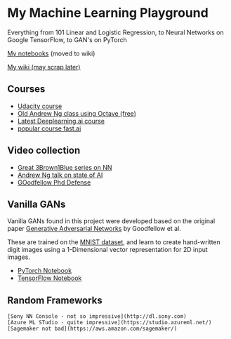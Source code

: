 #  My Machine Learning Playground
Everything from 101 Linear and Logistic Regression, to Neural Networks on Google TensorFlow, to GAN's on PyTorch

[My notebooks](https://github.com/dougfoo/machineLearning/blob/master/notebooks/Intro.ipynb) (moved to wiki)

[My wiki (may scrap later)](https://github.com/dougfoo/machineLearning/wiki)


## Courses
- [Udacity course](https://www.udacity.com/course/machine-learning-engineer-Udacitynanodegree--nd009t)
- [Old Andrew Ng class using Octave (free)](https://www.coursera.org/learn/machine-learning)
- [Latest Deeplearning.ai course](https://www.coursera.org/specializations/deep-learning)
- [popular course fast.ai](http://www.fast.ai/)

## Video collection
- [Great 3Brown1Blue series on NN](https://youtu.be/aircAruvnKk)
- [Andrew Ng talk on state of AI](https://www.youtube.com/watch?v=NKpuX_yzdYs&t=210s&index=7&list=PL6qjgNM1wOLg-Xoq1fOvYoi82s44oYQcs) 
- [GOodfellow Phd Defense](https://www.youtube.com/watch?v=ckoD_bE8Bhs&t=0s&index=18&list=PL6qjgNM1wOLg-Xoq1fOvYoi82s44oYQcs) 

## Vanilla GANs
Vanilla GANs found in this project were developed based on the original paper [Generative Adversarial Networks](https://arxiv.org/abs/1406.2661) by Goodfellow et al.

These are trained on the [MNIST dataset](http://yann.lecun.com/exdb/mnist/), and learn to create hand-written digit images using a 1-Dimensional vector representation for 2D input images.
- [PyTorch Notebook](https://github.com/diegoalejogm/gans/blob/master/Vanilla%20GAN%20PyTorch.ipynb)
- [TensorFlow Notebook](https://github.com/diegoalejogm/gans/blob/master/Vanilla%20GAN%20TensorFlow.ipynb)

## Random Frameworks
    [Sony NN Console - not so impressive](http://dl.sony.com)
    [Azure ML STudio - quite impressive](https://studio.azureml.net/)
    [Sagemaker not bad](https://aws.amazon.com/sagemaker/)